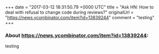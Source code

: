 +++
date = "2017-03-12 18:31:50.79 +0000 UTC"
title = "Ask HN: How to deal with refusal to change code during reviews?"
originalUrl = "https://news.ycombinator.com/item?id=13839244"
comment = "testing"
+++

### About https://news.ycombinator.com/item?id=13839244:

testing

